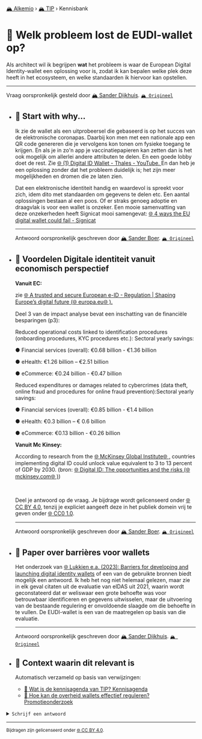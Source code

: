 [🏔️ Alkemio](https://welcome.alkem.io/) › [🏔️ TIP](https://alkem.io/tip/dashboard) › Kennisbank
# 📄 Welk probleem lost de EUDI-wallet op?
Als architect wil ik begrijpen **wat** het probleem is waar de European Digital Identity-wallet een oplossing voor is, zodat ik kan bepalen welke plek deze heeft in het ecosysteem, en welke standaarden ik hiervoor kan opstellen.

***
Vraag oorspronkelijk gesteld door [🏔️ Sander Dijkhuis](https://alkem.io/user/sander-dijkhuis-3912). [`🏔️ Origineel`](https://alkem.io/tip/collaboration/welkprobleemlostd-9718)

- ## <a id="startwithwhy-3450"></a> 📌 Start with why...
  Ik zie de wallet als een uitprobeersel die gebaseerd is op het succes van de elektronische coronapas. Daarbij kon men met een nationale app een QR code genereren die je vervolgens kon tonen om fysieke toegang te krijgen. En als je in zo'n app je vaccinatiepapieren kan zetten dan is het ook mogelijk om allerlei andere attributen te delen. En een goede lobby doet de rest. Zie [🌐 (1) Digital ID Wallet - Thales - YouTube. ](https://www.youtube.com/watch?v=PxvNzzgoJX8)En dan heb je een oplossing zonder dat het probleem duidelijk is; het zijn meer mogelijkheden en dromen die ze laten zien.
  
  Dat een elektronische identiteit handig en waardevol is spreekt voor zich, idem dito met standaarden om gegevens te delen etc. Een aantal oplossingen bestaan al een poos. Of er straks genoeg adoptie en draagvlak is voor een wallet is onzeker. Een mooie samenvatting van deze onzekerheden heeft Signicat mooi samengevat: [🌐 4 ways the EU digital wallet could fail - Signicat](https://www.signicat.com/blog/4-ways-the-eu-digital-wallet-could-fail)

  ***
  Antwoord oorspronkelijk geschreven door [🏔️ Sander Boer](https://alkem.io/user/sander-boer-499).  [`🏔️ Origineel`](https://alkem.io/tip/collaboration/welkprobleemlostd-9718/posts/startwithwhy-3450)

- ## <a id="voordelendigitalei-4764"></a> 📌 Voordelen Digitale identiteit vanuit economisch perspectief
  **Vanuit EC:**
  
  zie [🌐 A trusted and secure European e-ID - Regulation | Shaping Europe’s digital future (](https://digital-strategy.ec.europa.eu/en/library/trusted-and-secure-european-e-id-regulation)[🌐 europa.eu](http://europa.eu)[🌐 ).](https://digital-strategy.ec.europa.eu/en/library/trusted-and-secure-european-e-id-regulation)
  
  Deel 3 van de impact analyse bevat een inschatting van de financiële besparingen (p3):
  
  Reduced operational costs linked to identification procedures (onboarding procedures, KYC procedures etc.): Sectoral yearly savings:
  
  ● Financial services (overall): €0.68 billion - €1.36 billion
  
  ● eHealth: €1.26 billion – €2.51 billion
  
  ● eCommerce: €0.24 billion - €0.47 billion
  
  Reduced expenditures or damages related to cybercrimes (data theft, online fraud and procedures for online fraud prevention):Sectoral yearly savings:
  
  ● Financial services (overall): €0.85 billion - €1.4 billion
  
  ● eHealth: €0.3 billion – € 0.6 billion
  
  ● eCommerce: €0.13 billion - €0.26 billion
  
  **Vanuit Mc Kinsey:**
  
  According to research from the [🌐 McKinsey Global Institute](https://www.mckinsey.com/capabilities/mckinsey-digital/our-insights/digital-identification-a-key-to-inclusive-growth)[🌐 ,](https://www.mckinsey.com/business-functions/digital-mckinsey/our-insights/digital-identification-a-key-to-inclusive-growth) countries implementing digital ID could unlock value equivalent to 3 to 13 percent of GDP by 2030. (bron: [🌐 Digital ID: The opportunities and the risks (](https://www.mckinsey.com/industries/financial-services/our-insights/banking-matters/digital-id-the-opportunities-and-the-risks)[🌐 mckinsey.com](http://mckinsey.com)[🌐 )](https://www.mckinsey.com/industries/financial-services/our-insights/banking-matters/digital-id-the-opportunities-and-the-risks))
  
  <br>
  
  Deel je antwoord op de vraag. Je bijdrage wordt gelicenseerd onder [🌐 CC BY 4.0](https://creativecommons.org/licenses/by/4.0/deed.nl), tenzij je expliciet aangeeft deze in het publiek domein vrij te geven onder [🌐 CC0 1.0](https://creativecommons.org/publicdomain/zero/1.0/deed.nl).

  ***
  Antwoord oorspronkelijk geschreven door [🏔️ Sander Boer](https://alkem.io/user/sander-boer-499).  [`🏔️ Origineel`](https://alkem.io/tip/collaboration/welkprobleemlostd-9718/posts/voordelendigitalei-4764)

- ## <a id="paperoverbarrieres-2754"></a> 📌 Paper over barrières voor wallets
  Het onderzoek van [🌐 Lukkien e.a. (2023): Barriers for developing and launching digital identity wallets](https://dedigicampus.sharepoint.com/:b:/r/sites/Missie3Overheidalssterkedatapartner/Gedeelde%20documenten/General/TIP/6.%20Werkgroep%20Kennis/Artikelen/Lukkien%20e.a.%20\(2023\)%20Barriers%20for%20the%20adoption%20of%20data%20wallets.pdf?csf=1\&web=1\&e=mtvgbj) of een van de gebruikte bronnen biedt mogelijk een antwoord. Ik heb het nog niet helemaal gelezen, maar zie in elk geval citaten uit de evaluatie van eIDAS uit 2021, waarin wordt geconstateerd dat er weliswaar een grote behoefte was voor betrouwbaar identificeren en gegevens uitwisselen, maar de uitvoering van de bestaande regulering er onvoldoende slaagde om die behoefte in te vullen. De EUDI-wallet is een van de maatregelen op basis van die evaluatie.

  ***
  Antwoord oorspronkelijk geschreven door [🏔️ Sander Dijkhuis](https://alkem.io/user/sander-dijkhuis-3912).  [`🏔️ Origineel`](https://alkem.io/tip/collaboration/welkprobleemlostd-9718/posts/paperoverbarrieres-2754)

- ## 📌 Context waarin dit relevant is
  Automatisch verzameld op basis van verwijzingen:
  - [📌 Wat is de kennisagenda van TIP? Kennisagenda](watisdekennisagen-9941.md#kennisagenda-5711)
  - [📌 Hoe kan de overheid wallets effectief reguleren? Promotieonderzoek](hoekandeoverheid-8045.md#promotieonderzoek-2880)
<details><summary><code>Schrijf een antwoord</code></summary>

1. [Log in op Alkemio](https://identity.alkem.io/login).
2. Als je nog niet lid bent van de TIP-space, [vraag en wacht op toegang](https://alkem.io/tip/dashboard).
3. Ga naar de [vraag in Alkemio](https://alkem.io/tip/collaboration/welkprobleemlostd-9718).
4. Klik op (+).
5. Neem kennis van de placeholder-tekst en verwijder deze.
6. Verstuur je antwoord.

Je antwoord verschijnt direct op Alkemio. Na synchronisatie verschijnt het ook hier.

</details>

* * *
<small>Bijdragen zijn gelicenseerd onder [🌐 CC BY 4.0](https://creativecommons.org/licenses/by/4.0/deed.nl).</small>
